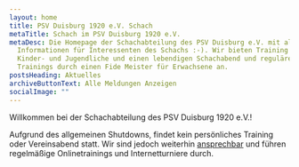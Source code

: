 ```yaml
---
layout: home
title: PSV Duisburg 1920 e.V. Schach
metaTitle: Schach im PSV Duisburg 1920 e.V.
metaDesc: Die Homepage der Schachabteilung des PSV Duisburg e.V. mit allen
  Informationen für Interessenten des Schachs :-). Wir bieten Training für
  Kinder- und Jugendliche und einen lebendigen Schachabend und reguläre
  Trainings durch einen Fide Meister für Erwachsene an.
postsHeading: Aktuelles
archiveButtonText: Alle Meldungen Anzeigen
socialImage: ""
---
```

Willkommen bei der Schachabteilung des PSV Duisburg 1920 e.V.!

Aufgrund des allgemeinen Shutdowns, findet kein persönliches Training oder Vereinsabend statt. Wir sind jedoch weiterhin [ansprechbar](https://www.psv-schach.de/contact/) und führen regelmäßige Onlinetrainings und Internetturniere durch.